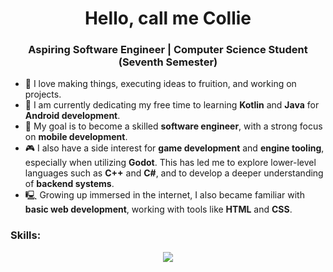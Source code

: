 <h1 align="center">Hello, call me Collie</h1>
<h3 align="center">Aspiring Software Engineer | Computer Science Student (Seventh Semester)</h3>

- 🤍 I love making things, executing ideas to fruition, and working on projects.
- 🌱 I am currently dedicating my free time to learning **Kotlin** and **Java** for **Android development**.
- 🎯 My goal is to become a skilled **software engineer**, with a strong focus on **mobile development**.
- 🎮 I also have a side interest for **game development** and **engine tooling**, especially when utilizing **Godot**. This has led me to explore lower-level languages such as **C++** and **C#**, and to develop a deeper understanding of **backend systems**.
- 🖳 Growing up immersed in the internet, I also became familiar with **basic web development**, working with tools like **HTML** and **CSS**.

<h3 align="left">Skills:</h3>
<p align="center">
  <a href="https://skillicons.dev">
    <img src="https://skillicons.dev/icons?i=vscode,godot,git,py,cs,cpp,java,npm,js,css,html" />
  </a>
</p>

